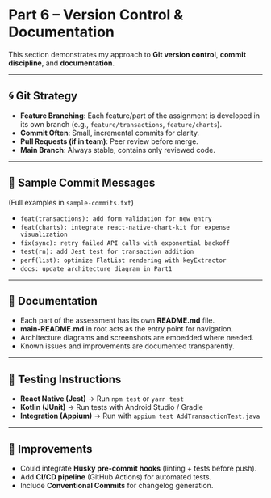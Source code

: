 # Part 6 – Version Control & Documentation

This section demonstrates my approach to **Git version control**, **commit discipline**, and **documentation**.

---

## 🌀 Git Strategy
- **Feature Branching**: Each feature/part of the assignment is developed in its own branch (e.g., `feature/transactions`, `feature/charts`).
- **Commit Often**: Small, incremental commits for clarity.
- **Pull Requests (if in team)**: Peer review before merge.
- **Main Branch**: Always stable, contains only reviewed code.

---

## 📜 Sample Commit Messages
(Full examples in `sample-commits.txt`)

- `feat(transactions): add form validation for new entry`
- `feat(charts): integrate react-native-chart-kit for expense visualization`
- `fix(sync): retry failed API calls with exponential backoff`
- `test(rn): add Jest test for transaction addition`
- `perf(list): optimize FlatList rendering with keyExtractor`
- `docs: update architecture diagram in Part1`

---

## 📘 Documentation
- Each part of the assessment has its own **README.md** file.
- **main-README.md** in root acts as the entry point for navigation.
- Architecture diagrams and screenshots are embedded where needed.
- Known issues and improvements are documented transparently.

---

## 🧪 Testing Instructions
- **React Native (Jest)** → Run `npm test` or `yarn test`
- **Kotlin (JUnit)** → Run tests with Android Studio / Gradle
- **Integration (Appium)** → Run with `appium test AddTransactionTest.java`

---

## 🚀 Improvements
- Could integrate **Husky pre-commit hooks** (linting + tests before push).
- Add **CI/CD pipeline** (GitHub Actions) for automated tests.
- Include **Conventional Commits** for changelog generation.
